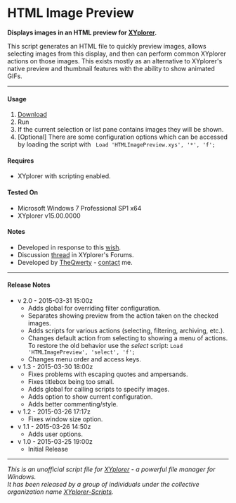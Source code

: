 # HTML Image Preview

**Displays images in an HTML preview for [XYplorer](http://xyplorer.com/index.php).**

This script generates an HTML file to quickly preview images, allows selecting images from this display, and then can perform common XYplorer actions on those images. This exists mostly as an alternative to XYplorer's native preview and thumbnail features with the ability to show animated GIFs.

----------

#### Usage
1. [Download](./HTMLImagePreview.xys?raw=true)
2. Run
3. If the current selection or list pane contains images they will be shown.
4. [Optional] There are some configuration options which can be accessed by loading the script with ` Load 'HTMLImagePreview.xys', '*', 'f';`

#### Requires
+ XYplorer with scripting enabled.

#### Tested On
+ Microsoft Windows 7 Professional SP1 x64
+ XYplorer v15.00.0000

#### Notes
+ Developed in response to this [wish](http://www.xyplorer.com/xyfc/viewtopic.php?f=5&t=13675).
+ Discussion [thread](http://www.xyplorer.com/xyfc/viewtopic.php?f=7&t=13690) in XYplorer's Forums.
+ Developed by [TheQwerty](https://github.com/TheQwerty) - [contact](http://www.xyplorer.com/xyfc/memberlist.php?mode=viewprofile&u=438) me.

----------

#### Release Notes
+ v 2.0 - 2015-03-31 15:00z
    - Adds global for overriding filter configuration.
    - Separates showing preview from the action taken on the checked images.
    - Adds scripts for various actions (selecting, filtering, archiving, etc.).
    - Changes default action from selecting to showing a menu of actions.  
      To restore the old behavior use the *select* script: `Load 'HTMLImagePreview', 'select', 'f';`
    - Changes menu order and access keys.
+ v 1.3 - 2015-03-30 18:00z
    - Fixes problems with escaping quotes and ampersands.
    - Fixes titlebox being too small.
    - Adds global for calling scripts to specify images.
    - Adds option to show current configuration.
    - Adds better commenting/style.
+ v 1.2 - 2015-03-26 17:17z
    - Fixes window size option.
+ v 1.1 - 2015-03-26 14:50z
    - Adds user options.
+ v 1.0 - 2015-03-25 19:00z
    - Initial Release

----------


_This is an unofficial script file for [XYplorer](http://xyplorer.com/index.php) - a powerful file manager for Windows.<br>
It has been released by a group of individuals under the collective organization name [XYplorer-Scripts](https://github.com/XYplorer-Scripts)._
